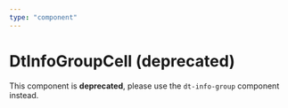 ```yaml
---
type: "component"
---
```


# DtInfoGroupCell (deprecated)

This component is **deprecated**, please use the `dt-info-group` component instead.
